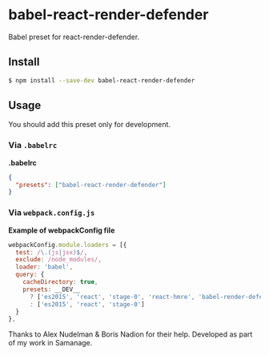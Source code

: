 # babel-react-render-defender

Babel preset for react-render-defender.

## Install

```sh
$ npm install --save-dev babel-react-render-defender
```

## Usage

You should add this preset only for development.

### Via `.babelrc`

**.babelrc**

```json
{
  "presets": ["babel-react-render-defender"]
}
```

### Via `webpack.config.js`

**Example of webpackConfig file**

```js
webpackConfig.module.loaders = [{
  test: /\.(js|jsx)$/,
  exclude: /node_modules/,
  loader: 'babel',
  query: {
    cacheDirectory: true,
    presets: __DEV__
      ? ['es2015', 'react', 'stage-0', 'react-hmre', 'babel-render-defender']
      : ['es2015', 'react', 'stage-0']
  }
},
```

Thanks to Alex Nudelman & Boris Nadion for their help.
Developed as part of my work in Samanage.
